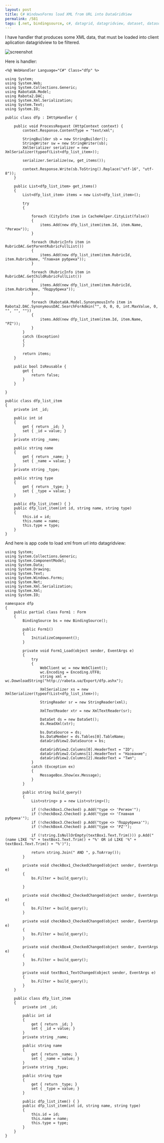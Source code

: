 ```yaml
---
layout: post
title: C# WindowsForms load XML from URL into DataGridView
permalink: /581
tags: [.net, bindingsource, c#, datagrid, datagridview, dataset, datasource, filter, serialize, table, url, xml, xmlreader, xmlserializer, xmltextreader]
---
```


I have handler that produces some XML data, that must be loaded into client
aplication datagridview to be filtered.

![screenshot](http://mac-blog.org.ua/wp-content/uploads/dfp_filter.png)

Here is handler:

    <%@ WebHandler Language="C#" Class="dfp" %>

    using System;
    using System.Web;
    using System.Collections.Generic;
    using RabotaUA.Model;
    using Rabota2.DAC;
    using System.Xml.Serialization;
    using System.Text;
    using System.IO;

    public class dfp : IHttpHandler {

        public void ProcessRequest (HttpContext context) {
            context.Response.ContentType = "text/xml";

            StringBuilder sb = new StringBuilder();
            StringWriter sw = new StringWriter(sb);
            XmlSerializer serializer = new XmlSerializer(typeof(List<dfp_list_item>));

            serializer.Serialize(sw, get_items());

            context.Response.Write(sb.ToString().Replace("utf-16", "utf-8"));
        }

        public List<dfp_list_item> get_items()
        {
            List<dfp_list_item> items = new List<dfp_list_item>();

            try
            {

                foreach (CityInfo item in CacheHelper.CityList(false))
                {
                    items.Add(new dfp_list_item(item.Id, item.Name, "Регион"));
                }

                foreach (RubricInfo item in RubricDAC.GetParentRubricFullList())
                {
                    items.Add(new dfp_list_item(item.RubricId, item.RubricName, "Главная рубрика"));
                }

                foreach (RubricInfo item in RubricDAC.GetChildRubricFullList())
                {
                    items.Add(new dfp_list_item(item.RubricId, item.RubricName, "Подрубрика"));
                }

                foreach (RabotaUA.Model.SynonymousInfo item in Rabota2.DAC.SynonymousDAC.SearchForAdmin("", 0, 0, 0, int.MaxValue, 0, "", "", ""))
                {
                    items.Add(new dfp_list_item(item.Id, item.Name, "PZ"));
                }
            }
            catch (Exception)
            {
            }

            return items;
        }

        public bool IsReusable {
            get {
                return false;
            }
        }

    }

    public class dfp_list_item
    {
        private int _id;

        public int id
        {
            get { return _id; }
            set { _id = value; }
        }
        private string _name;

        public string name
        {
            get { return _name; }
            set { _name = value; }
        }
        private string _type;

        public string type
        {
            get { return _type; }
            set { _type = value; }
        }

        public dfp_list_item() { }
        public dfp_list_item(int id, string name, string type)
        {
            this.id = id;
            this.name = name;
            this.type = type;
        }
    }

And here is app code to load xml from url into datagridview:

    using System;
    using System.Collections.Generic;
    using System.ComponentModel;
    using System.Data;
    using System.Drawing;
    using System.Text;
    using System.Windows.Forms;
    using System.Net;
    using System.Xml.Serialization;
    using System.Xml;
    using System.IO;

    namespace dfp
    {
        public partial class Form1 : Form
        {
            BindingSource bs = new BindingSource();

            public Form1()
            {
                InitializeComponent();
            }

            private void Form1_Load(object sender, EventArgs e)
            {
                try
                {
                    WebClient wc = new WebClient();
                    wc.Encoding = Encoding.UTF8;
                    string xml = wc.DownloadString("http://rabota.ua/Export/dfp.ashx");

                    XmlSerializer xs = new XmlSerializer(typeof(List<dfp_list_item>));

                    StringReader sr = new StringReader(xml);

                    XmlTextReader xtr = new XmlTextReader(sr);

                    DataSet ds = new DataSet();
                    ds.ReadXml(xtr);

                    bs.DataSource = ds;
                    bs.DataMember = ds.Tables[0].TableName;
                    dataGridView2.DataSource = bs;

                    dataGridView2.Columns[0].HeaderText = "ID";
                    dataGridView2.Columns[1].HeaderText = "Название";
                    dataGridView2.Columns[2].HeaderText = "Тип";
                }
                catch (Exception ex)
                {
                    MessageBox.Show(ex.Message);
                }
            }

            public string build_query()
            {
                List<string> p = new List<string>();

                if (!checkBox1.Checked) p.Add("type <> 'Регион'");
                if (!checkBox2.Checked) p.Add("type <> 'Главная рубрика'");
                if (!checkBox3.Checked) p.Add("type <> 'Подрубрика'");
                if (!checkBox4.Checked) p.Add("type <> 'PZ'");

                if (!string.IsNullOrEmpty(textBox1.Text.Trim())) p.Add("(name LIKE '%" + textBox1.Text.Trim() + "%' OR id LIKE '%" + textBox1.Text.Trim() + "%')");

                return string.Join(" AND ", p.ToArray());
            }

            private void checkBox1_CheckedChanged(object sender, EventArgs e)
            {
                bs.Filter = build_query();

            }

            private void checkBox2_CheckedChanged(object sender, EventArgs e)
            {
                bs.Filter = build_query();
            }

            private void checkBox3_CheckedChanged(object sender, EventArgs e)
            {
                bs.Filter = build_query();
            }

            private void checkBox4_CheckedChanged(object sender, EventArgs e)
            {
                bs.Filter = build_query();
            }

            private void textBox1_TextChanged(object sender, EventArgs e)
            {
                bs.Filter = build_query();
            }
        }

        public class dfp_list_item
        {
            private int _id;

            public int id
            {
                get { return _id; }
                set { _id = value; }
            }
            private string _name;

            public string name
            {
                get { return _name; }
                set { _name = value; }
            }
            private string _type;

            public string type
            {
                get { return _type; }
                set { _type = value; }
            }

            public dfp_list_item() { }
            public dfp_list_item(int id, string name, string type)
            {
                this.id = id;
                this.name = name;
                this.type = type;
            }
        }
    }
